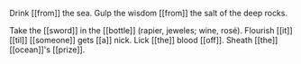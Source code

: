Drink [[from]] the sea. Gulp the wisdom [[from]] the salt of the deep rocks.  
  
Take the [[sword]] in the [[bottle]] (rapier, jeweles; wine, rosé). Flourish [[it]] [[til]] [[someone]] gets [[a]] nick. Lick [[the]] blood [[off]]. Sheath [[the]] [[ocean]]'s [[prize]].  
  

 
  

